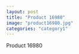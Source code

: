```yaml
---
layout: post
title: "Product 16980"
image: "product16980.jpg"
categories: "category1"
---
```

Product 16980
